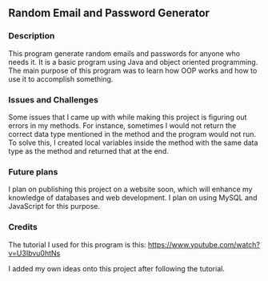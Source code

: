 ## Random Email and Password Generator

### Description

This program generate random emails and passwords for anyone who needs it. It is a basic program using Java and object oriented programming. The main purpose of this program was to learn how OOP works and how to use it to accomplish something. 

### Issues and Challenges

Some issues that I came up with while making this project is figuring out errors in my methods. For instance, sometimes I would not return the correct data type mentioned in the method and the program would not run. To solve this, I created local variables inside the method with the same data type as the method and returned that at the end. 

### Future plans

I plan on publishing this project on a website soon, which will enhance my knowledge of databases and web development. I plan on using MySQL and JavaScript for this purpose.

### Credits

The tutorial I used for this program is this: https://www.youtube.com/watch?v=U3Ibvu0htNs 

I added my own ideas onto this project after following the tutorial. 



